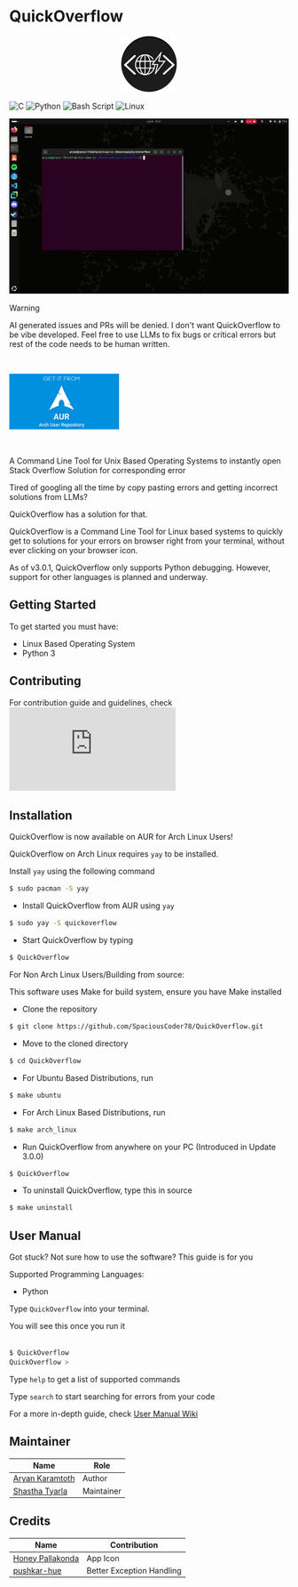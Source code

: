 # QuickOverflow


<p align="center">
  <img src="quickoflow.png" height="100" width="auto" align-content="center">
</p>




![C](https://img.shields.io/badge/c-%2300599C.svg?style=for-the-badge&logo=c&logoColor=white)
![Python](https://img.shields.io/badge/python-3670A0?style=for-the-badge&logo=python&logoColor=ffdd54)
![Bash Script](https://img.shields.io/badge/bash_script-%23121011.svg?style=for-the-badge&logo=gnu-bash&logoColor=white)
![Linux](https://img.shields.io/badge/Linux-FCC624?style=for-the-badge&logo=linux&logoColor=black)

![image](https://github.com/SpaciousCoder78/QuickOverflow/blob/main/.github/img/demo.gif?raw=true)

> [!WARNING]
> AI generated issues and PRs will be denied. I don't want QuickOverflow to be vibe developed. Feel free to use LLMs to fix bugs or critical errors but rest of the code needs to be human written.

<br>
<p align=center"
<a href="https://aur.archlinux.org/packages/quickoverflow"> 
    <img src=".github/img/aurpromo.png" height="100" > 
    </img> 
</a>
</p>
<br>

A Command Line Tool for Unix Based Operating Systems to instantly open Stack Overflow Solution for corresponding error

Tired of googling all the time by copy pasting errors and getting incorrect solutions from LLMs?

QuickOverflow has a solution for that.

QuickOverflow is a Command Line Tool for Linux based systems to quickly get to solutions for your errors on browser right from your terminal, without ever clicking on your browser icon.

As of v3.0.1, QuickOverflow only supports Python debugging. However, support for other languages is planned and underway.

## Getting Started

To get started you must have:

- Linux Based Operating System
- Python 3

## Contributing

For contribution guide and guidelines, check ![CONTRIBUTING.md](https://github.com/SpaciousCoder78/QuickOverflow/blob/main/CONTRIBUTING.md)



## Installation

QuickOverflow is now available on AUR for Arch Linux Users!

QuickOverflow on Arch Linux requires `yay` to be installed.

Install `yay` using the following command

```sh
$ sudo pacman -S yay
```

- Install QuickOverflow from AUR using `yay`

```sh
$ sudo yay -S quickoverflow
```

- Start QuickOverflow by typing

```sh
$ QuickOverflow
```



For Non Arch Linux Users/Building from source:

This software uses Make for build system, ensure you have Make installed

- Clone the repository

```sh
$ git clone https://github.com/SpaciousCoder78/QuickOverflow.git
```

- Move to the cloned directory

```sh
$ cd QuickOverflow
```

- For Ubuntu Based Distributions, run

```sh
$ make ubuntu
```

- For Arch Linux Based Distributions, run

```sh
$ make arch_linux
```

- Run QuickOverflow from anywhere on your PC (Introduced in Update 3.0.0)

```sh
$ QuickOverflow
```

- To uninstall QuickOverflow, type this in source
  
```sh
$ make uninstall
```

## User Manual

Got stuck? Not sure how to use the software? This guide is for you

Supported Programming Languages:

- Python

Type `QuickOverflow` into your terminal.

You will see this once you run it

```sh

$ QuickOverflow
QuickOverflow >

```
Type `help` to get a list of supported commands

Type `search` to start searching for errors from your code

For a more in-depth guide, check <a href="https://github.com/SpaciousCoder78/QuickOverflow/wiki/User-Manual"> User Manual Wiki </a>


## Maintainer

<table>
    <thead>
        <tr>
            <th>Name</th>
            <th>Role</th>
        </tr>
    </thead>
    <tbody>
        <tr>
            <td><a href="https://github.com/spaciouscoder78" > Aryan Karamtoth</td>
            <td>Author</td>
        </tr>
        <tr>
            <td><a href="https://github.com/lonelyguy123">Shastha Tyarla</td>
            <td>Maintainer</td>
        </tr>
    </tbody>
</table>

## Credits

<table>
    <thead>
        <tr>
            <th>Name</th>
            <th>Contribution</th>
        </tr>
    </thead>
    <tbody>
        <tr>
            <td><a href="https://github.com/honeypallakonda" > Honey Pallakonda</td>
            <td>App Icon</td>
        </tr>
        <tr>
            <td><a href="https://github.com/pushkar-hue" > pushkar-hue</td>
            <td>Better Exception Handling</td>
        </tr>
    </tbody>
</table>




